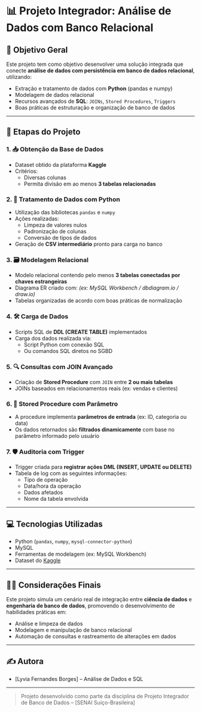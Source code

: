 # 📊 Projeto Integrador: Análise de Dados com Banco Relacional

## 🎯 Objetivo Geral

Este projeto tem como objetivo desenvolver uma solução integrada que conecte **análise de dados com persistência em banco de dados relacional**, utilizando:

- Extração e tratamento de dados com **Python** (pandas e numpy)
- Modelagem de dados relacional
- Recursos avançados de **SQL**: `JOINs`, `Stored Procedures`, `Triggers`
- Boas práticas de estruturação e organização de banco de dados

---

## 📌 Etapas do Projeto

### 1. 📥 Obtenção da Base de Dados

- Dataset obtido da plataforma **Kaggle**
- Critérios:
  - Diversas colunas
  - Permita divisão em ao menos **3 tabelas relacionadas**

### 2. 🧹 Tratamento de Dados com Python

- Utilização das bibliotecas `pandas` e `numpy`
- Ações realizadas:
  - Limpeza de valores nulos
  - Padronização de colunas
  - Conversão de tipos de dados
- Geração de **CSV intermediário** pronto para carga no banco

### 3. 🗃️ Modelagem Relacional

- Modelo relacional contendo pelo menos **3 tabelas conectadas por chaves estrangeiras**
- Diagrama ER criado com: *(ex: MySQL Workbench / dbdiagram.io / draw.io)*
- Tabelas organizadas de acordo com boas práticas de normalização

### 4. 🛠️ Carga de Dados

- Scripts SQL de **DDL (CREATE TABLE)** implementados
- Carga dos dados realizada via:
  - Script Python com conexão SQL
  - Ou comandos SQL diretos no SGBD

### 5. 🔍 Consultas com JOIN Avançado

- Criação de **Stored Procedure** com `JOIN` entre **2 ou mais tabelas**
- JOINs baseados em relacionamentos reais (ex: vendas e clientes)

### 6. 🧩 Stored Procedure com Parâmetro

- A procedure implementa **parâmetros de entrada** (ex: ID, categoria ou data)
- Os dados retornados são **filtrados dinamicamente** com base no parâmetro informado pelo usuário

### 7. 🛡️ Auditoria com Trigger

- Trigger criada para **registrar ações DML (INSERT, UPDATE ou DELETE)**
- Tabela de log com as seguintes informações:
  - Tipo de operação
  - Data/hora da operação
  - Dados afetados
  - Nome da tabela envolvida

---

## 💻 Tecnologias Utilizadas

- Python (`pandas`, `numpy`, `mysql-connector-python`)
- MySQL
- Ferramentas de modelagem (ex: MySQL Workbench)
- Dataset do [Kaggle](https://www.kaggle.com/)

---

## 👨‍🏫 Considerações Finais

Este projeto simula um cenário real de integração entre **ciência de dados** e **engenharia de banco de dados**, promovendo o desenvolvimento de habilidades práticas em:

- Análise e limpeza de dados
- Modelagem e manipulação de banco relacional
- Automação de consultas e rastreamento de alterações em dados

---

## ✍️ Autora

- [Lyvia Fernandes Borges] – Análise de Dados e SQL

---

> Projeto desenvolvido como parte da disciplina de Projeto Integrador de Banco de Dados – [SENAI Suiço-Brasileira]
